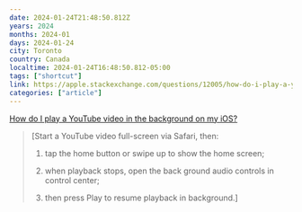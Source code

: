```yaml
---
date: 2024-01-24T21:48:50.812Z
years: 2024
months: 2024-01
days: 2024-01-24
city: Toronto
country: Canada
localtime: 2024-01-24T16:48:50.812-05:00
tags: ["shortcut"]
link: https://apple.stackexchange.com/questions/12005/how-do-i-play-a-youtube-video-in-the-background-on-my-ipad#12010
categories: ["article"]
---
```

[How do I play a YouTube video in the background on my iOS?](https://apple.stackexchange.com/questions/12005/how-do-i-play-a-youtube-video-in-the-background-on-my-ipad#12010)

> [Start a YouTube video full-screen via Safari, then:
> 
> 1. tap the home button or swipe up to show the home screen;
> 
> 2. when playback stops, open the back ground audio controls in control center;
> 
> 3. then press Play to resume playback in background.]
